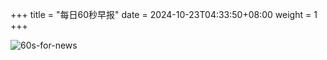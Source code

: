 +++
title = "每日60秒早报"
date = 2024-10-23T04:33:50+08:00
weight = 1
+++

![60s-for-news](/img/zaobao/zaobao.png "由 ALAPI 提供支持")
